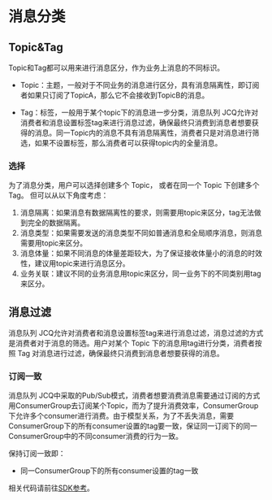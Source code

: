 # 消息分类
## Topic&Tag

Topic和Tag都可以用来进行消息区分，作为业务上消息的不同标识。

- Topic：主题，一般对于不同业务的消息进行区分，具有消息隔离性，即订阅者如果只订阅了TopicA，那么它不会接收到TopicB的消息。

- Tag：标签，一般用于某个topic下的消息进一步分类，消息队列 JCQ允许对消费者和消息设置标签tag来进行消息过滤，确保最终只消费到消息者想要获得的消息。同一Topic内的消息不具有消息隔离性，消费者只是对消息进行筛选，如果不设置标签，那么消费者可以获得topic内的全量消息。

### 选择

为了消息分类，用户可以选择创建多个 Topic， 或者在同一个 Topic 下创建多个 Tag。 但可以从以下角度考虑：

1. 消息隔离：如果消息有数据隔离性的要求，则需要用topic来区分，tag无法做到完全的数据隔离。
2. 消息类型：如果需要发送的消息类型不同如普通消息和全局顺序消息，则消息需要用topic来区分。
3. 消息体量：如果不同消息的体量差距较大，为了保证接收体量小的消息的时效性，建议用topic来进行消息区分。
4. 业务关联：建议不同的业务消息用topic来区分，同一业务下的不同类别用tag来区分。



## 消息过滤

消息队列 JCQ允许对消费者和消息设置标签tag来进行消息过滤，消息过滤的方式是消费者对于消息的筛选。用户对某个 Topic 下的消息用tag进行分类，消费者按照 Tag 对消息进行过滤，确保最终只消费到消息者想要获得的消息。

### 订阅一致

消息队列 JCQ中采取的Pub/Sub模式，消费者想要消费消息需要通过订阅的方式用ConsumerGroup去订阅某个Topic，而为了提升消费效率，ConsumerGroup下允许多个consumer进行消费。由于模型关系，为了不丢失消息，需要ConsumerGroup下的所有consumer设置的tag要一致，保证同一订阅下的同一ConsumerGroup中的不同consumer消费的行为一致。

保持订阅一致即：
- 同一ConsumerGroup下的所有consumer设置的tag一致

相关代码请前往[SDK参考](https://docs.jdcloud.com/cn/message-queue/produce-standard-message)。

